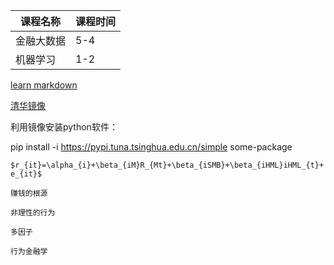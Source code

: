 
课程名称 | 课程时间
---|---
金融大数据 | 5-4
机器学习 | 1-2

[learn markdown](https://www.runoob.com/markdown/md-tutorial.html)

[清华镜像](https://mirrors.tuna.tsinghua.edu.cn/)

利用镜像安装python软件：

pip install -i https://pypi.tuna.tsinghua.edu.cn/simple some-package

`$r_{it}=\alpha_{i}+\beta_{iM}R_{Mt}+\beta_{iSMB}+\beta_{iHML}iHML_{t}+e_{it}$`

    赚钱的根源

    非理性的行为

    多因子

    行为金融学

